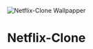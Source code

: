 ![Netflix-Clone Wallpapper](https://github.com/dimitriskarakaxas/netflix-clone/blob/main/assets/netflix-clone__wallpaper.png)
# Netflix-Clone


